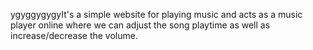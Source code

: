 ygyggygygyIt's a simple website for playing music and acts as a music player online where we can adjust the song playtime as well as increase/decrease the volume.
